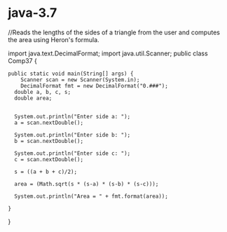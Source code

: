 # java-3.7
//Reads the lengths of the sides of a triangle from the user and computes the area using Heron's formula.

import java.text.DecimalFormat;
import java.util.Scanner;
public class Comp37 {


    public static void main(String[] args) {
        Scanner scan = new Scanner(System.in);
        DecimalFormat fmt = new DecimalFormat("0.###");
      double a, b, c, s;
      double area;
      
      
      System.out.println("Enter side a: ");
      a = scan.nextDouble();
      
      System.out.println("Enter side b: ");
      b = scan.nextDouble();
      
      System.out.println("Enter side c: ");
      c = scan.nextDouble();
      
      s = ((a + b + c)/2);
      
      area = (Math.sqrt(s * (s-a) * (s-b) * (s-c)));
      
      System.out.println("Area = " + fmt.format(area));
              
    }
    
}
